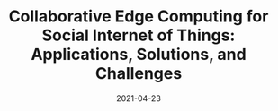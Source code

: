 ---
title: "Collaborative Edge Computing for Social Internet of Things: Applications, Solutions, and Challenges"
authors: 
- Peiran Dong
- Jingyi Ge
- Xiaojie Wang
- Song Guo

date: "2021-04-23"
doi: "10.1109/TCSS.2021.3072693"

# Publication type.
# 1 = Conference paper; 2 = Journal article;
# 3 = Preprint Paper; 4 = Report; 5 = Book; 6 = Book section;
# 7 = Thesis; 8 = Patent
publication_types: ["2"]

# Publication name and optional abbreviated publication name.
publication: "*IEEE Transactions on Computational Social Systems*"
publication_short: TCSS 


url_pdf: https://ieeexplore.ieee.org/document/9411933
# url_code: ''
# url_dataset: ''
# url_poster: ''
# url_project: ''
# url_slides: ''
# url_video: ''

---